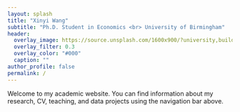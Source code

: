 ```yaml
---
layout: splash
title: "Xinyi Wang"
subtitle: "Ph.D. Student in Economics <br> University of Birmingham"
header:
  overlay_image: https://source.unsplash.com/1600x900/?university,building
  overlay_filter: 0.3
  overlay_color: "#000"
  caption: ""
author_profile: false
permalink: /
---
```


<!-- Optional: Add any welcome text or buttons here -->
Welcome to my academic website. You can find information about my research, CV, teaching, and data projects using the navigation bar above.
